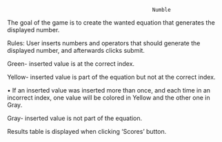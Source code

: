                                                    Numble
The goal of the game is to create the wanted equation that generates the displayed number. 

Rules:
User inserts numbers and operators that should generate the displayed number, and afterwards clicks submit.

Green- inserted value is at the correct index.

Yellow- inserted value is part of the equation but not at the correct index.

  •	If an inserted value was inserted more than once, and each time in an incorrect index, one value will be colored in Yellow and the other one in Gray.

Gray- inserted value is not part of the equation.

Results table is displayed when clicking ‘Scores’ button.
